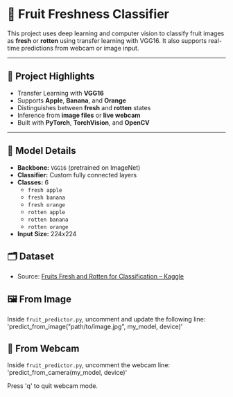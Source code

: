 # 🍎 Fruit Freshness Classifier

This project uses deep learning and computer vision to classify fruit images as **fresh** or **rotten** using transfer learning with VGG16. It also supports real-time predictions from webcam or image input.

---

## 📌 Project Highlights

- Transfer Learning with **VGG16**
- Supports **Apple**, **Banana**, and **Orange**
- Distinguishes between **fresh** and **rotten** states
- Inference from **image files** or **live webcam**
- Built with **PyTorch**, **TorchVision**, and **OpenCV**

---

## 🧠 Model Details

- **Backbone:** `VGG16` (pretrained on ImageNet)
- **Classifier:** Custom fully connected layers
- **Classes:** 6
  - `fresh apple`
  - `fresh banana`
  - `fresh orange`
  - `rotten apple`
  - `rotten banana`
  - `rotten orange`
- **Input Size:** 224x224

## 🗂️ Dataset

- Source: [Fruits Fresh and Rotten for Classification – Kaggle](https://www.kaggle.com/datasets/sriramr/fruits-fresh-and-rotten-for-classification?resource=download)


## 🖼️ From Image
Inside `fruit_predictor.py`, uncomment and update the following line:
'predict_from_image("path/to/image.jpg", my_model, device)'

## 🎥 From Webcam
Inside `fruit_predictor.py`, uncomment the webcam line:
'predict_from_camera(my_model, device)'

Press 'q' to quit webcam mode.
